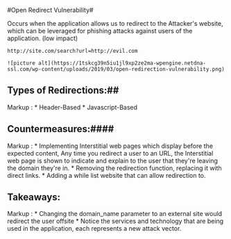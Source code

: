 #Open Redirect Vulnerability#

Occurs when the application allows us to redirect to the Attacker's website, which can be leveraged for phishing attacks against users of the application. (low impact)

	http://site.com/search?url=http://evil.com

	![picture alt](https://1tskcg39n5iu1jl9xp2ze2ma-wpengine.netdna-ssl.com/wp-content/uploads/2019/03/open-redirection-vulnerability.png)

## Types of Redirections:##
Markup :
	* Header-Based
	* Javascript-Based

## Countermeasures:####
Markup :
	* Implementing Interstitial web pages which display before the expected content, Any time you redirect a user to an URL, the Interstitial web page is shown to indicate and explain to the user that they're leaving the domain they're in.
	* Removing the redirection function, replacing it with direct links.
	* Adding a while list website that can allow redirection to.


## Takeaways: ##
Markup :
	* Changing the domain_name parameter to an external site would redirect the user offsite
	* Notice the services and technology that are being used in the application, each represents a new attack vector.

